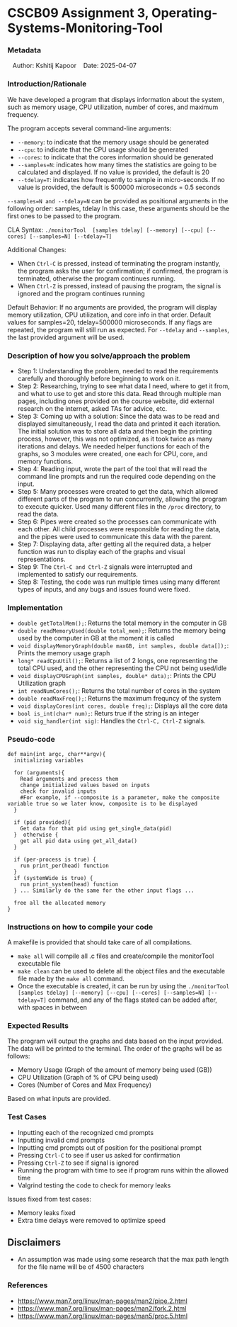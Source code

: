 # CSCB09 Assignment 3, Operating-Systems-Monitoring-Tool

### Metadata
   Author: Kshitij Kapoor
   Date: 2025-04-07


### Introduction/Rationale
We have developed a program that displays information about the system, such as memory usage, CPU utilization, number of cores, and maximum frequency.

The program accepts several command-line arguments:
- ```--memory```: to indicate that the memory usage should be generated
- ```--cpu```: to indicate that the CPU usage should be generated
- ```--cores```: to indicate that the cores information should be generated
- ```--samples=N```: indicates how many times the statistics are going to be calculated and displayed. If no value is provided, the default is 20 
- ```--tdelay=T```: indicates how frequently to sample in micro-seconds. If no value is provided, the default is 500000 microseconds = 0.5 seconds

```--samples=N and --tdelay=N``` can be provided as positional arguments in the following order: samples, tdelay
In this case, these arguments should be the first ones to be passed to the program.

CLA Syntax: ```./monitorTool  [samples tdelay] [--memory] [--cpu] [--cores] [--samples=N] [--tdelay=T]```

Additional Changes:

- When ```Ctrl-C``` is pressed, instead of terminating the program instantly, the program asks the user for confirmation; if confirmed, the program is terminated, otherwise the program continues running.
- When ```Ctrl-Z``` is pressed, instead of pausing the program, the signal is ignored and the program continues running

Default Behavior: If no arguments are provided, the program will display memory utilization, CPU utilization, and core info in that order. Default values for samples=20, tdelay=500000 microseconds. If any flags are repeated, the program will still run as expected. For ```--tdelay``` and ```--samples```, the last provided argument will be used.

### Description of how you solve/approach the problem
- Step 1: Understanding the problem, needed to read the requirements carefully and thoroughly before beginning to work on it.
- Step 2: Researching, trying to see what data I need, where to get it from, and what to use to get and store this data. Read through multiple man pages, including ones provided on the course website, did external research on the internet, asked TAs for advice, etc.
- Step 3: Coming up with a solution: Since the data was to be read and displayed simultaneously, I read the data and printed it each iteration. The initial solution was to store all data and then begin the printing process, however, this was not optimized, as it took twice as many iterations and delays. We needed helper functions for each of the graphs, so 3 modules were created, one each for CPU, core, and memory functions.
- Step 4: Reading input, wrote the part of the tool that will read the command line prompts and run the required code depending on the input.
- Step 5: Many processes were created to get the data, which allowed different parts of the program to run concurrently, allowing the program to execute quicker. Used many different files in the ``` /proc ``` directory, to read the data. 
- Step 6: Pipes were created so the processes can communicate with each other. All child processes were responsible for reading the data, and the pipes were used to communicate this data with the parent.
- Step 7: Displaying data, after getting all the required data, a helper function was run to display each of the graphs and visual representations.
- Step 9: The ```Ctrl-C and Ctrl-Z``` signals were interrupted and implemented to satisfy our requirements.
- Step 8: Testing, the code was run multiple times using many different types of inputs, and any bugs and issues found were fixed.

### Implementation
- ```double getTotalMem();```: Returns the total memory in the computer in GB
- ```double readMemoryUsed(double total_mem);```: Returns the memory being used by the computer in GB at the moment it is called
- ```void displayMemoryGraph(double maxGB, int samples, double data[]);```: Prints the memory usage graph
- ```long* readCpuUtil();```: Returns a list of 2 longs, one representing the total CPU used, and the other representing the CPU not being used/idle
- ```void displayCPUGraph(int samples, double* data);```: Prints the CPU Utilization graph
- ```int readNumCores();```: Returns the total number of cores in the system
- ```double readMaxFreq();```: Returns the maximum frequncy of the system
- ```void displayCores(int cores, double freq);```: Displays all the core data
- ```bool is_int(char* num);```: Returs true if the string is an integer
- ```void sig_handler(int sig)```: Handles the ```Ctrl-C, Ctrl-Z``` signals.

### Pseudo-code
```
def main(int argc, char**argv){
  initializing variables
  
  for (arguments){
    Read arguments and process them
    change initialized values based on inputs
    check for invalid inputs
    #For example, if --composite is a parameter, make the composite variable true so we later know, composite is to be displayed
  }

  if (pid provided){
    Get data for that pid using get_single_data(pid)
  }  otherwise {
    get all pid data using get_all_data()
  }

  if (per-process is true) {
    run print_per(head) function
  } 
  if (systemWide is true) {
    run print_system(head) function
  } ... Similarly do the same for the other input flags ...

  free all the allocated memory
}
```
    
### Instructions on how to compile your code
A makefile is provided that should take care of all compilations.
- ``` make all ``` will compile all .c files and create/compile the monitorTool executable file
- ``` make clean ``` can be used to delete all the object files and the executable file made by the ``` make all ``` command.
- Once the executable is created, it can be run by using the ``` ./monitorTool  [samples tdelay] [--memory] [--cpu] [--cores] [--samples=N] [--tdelay=T] ``` command, and any of the flags stated can be added after, with spaces in between


### Expected Results
The program will output the graphs and data based on the input provided. The data will be printed to the terminal. The order of the graphs will be as follows:
- Memory Usage (Graph of the amount of memory being used (GB))
- CPU Utilization (Graph of % of CPU being used)
- Cores (Number of Cores and Max Frequency)
  
Based on what inputs are provided.


### Test Cases
- Inputting each of the recognized cmd prompts
- Inputting invalid cmd prompts
- Inputting cmd prompts out of position for the positional prompt
- Pressing ```Ctrl-C``` to see if user us asked for confirmation
- Pressing ```Ctrl-Z``` to see if signal is ignored
- Running the program with time to see if program runs within the allowed time
- Valgrind testing the code to check for memory leaks

Issues fixed from test cases:
- Memory leaks fixed
- Extra time delays were removed to optimize speed


## Disclaimers
- An assumption was made using some research that the max path length for the file name will be of 4500 characters


### References
- https://www.man7.org/linux/man-pages/man2/pipe.2.html
- https://www.man7.org/linux/man-pages/man2/fork.2.html
- https://www.man7.org/linux/man-pages/man5/proc.5.html


